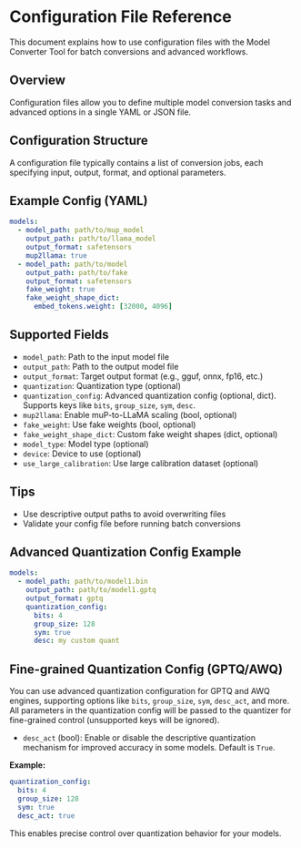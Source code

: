 # Configuration File Reference

This document explains how to use configuration files with the Model Converter Tool for batch conversions and advanced workflows.

## Overview
Configuration files allow you to define multiple model conversion tasks and advanced options in a single YAML or JSON file.

## Configuration Structure
A configuration file typically contains a list of conversion jobs, each specifying input, output, format, and optional parameters.

## Example Config (YAML)
```yaml
models:
  - model_path: path/to/mup_model
    output_path: path/to/llama_model
    output_format: safetensors
    mup2llama: true
  - model_path: path/to/model
    output_path: path/to/fake
    output_format: safetensors
    fake_weight: true
    fake_weight_shape_dict:
      embed_tokens.weight: [32000, 4096]
```

## Supported Fields
- `model_path`: Path to the input model file
- `output_path`: Path to the output model file
- `output_format`: Target output format (e.g., gguf, onnx, fp16, etc.)
- `quantization`: Quantization type (optional)
- `quantization_config`: Advanced quantization config (optional, dict). Supports keys like `bits`, `group_size`, `sym`, `desc`.
- `mup2llama`: Enable muP-to-LLaMA scaling (bool, optional)
- `fake_weight`: Use fake weights (bool, optional)
- `fake_weight_shape_dict`: Custom fake weight shapes (dict, optional)
- `model_type`: Model type (optional)
- `device`: Device to use (optional)
- `use_large_calibration`: Use large calibration dataset (optional)

## Tips
- Use descriptive output paths to avoid overwriting files
- Validate your config file before running batch conversions

## Advanced Quantization Config Example

```yaml
models:
  - model_path: path/to/model1.bin
    output_path: path/to/model1.gptq
    output_format: gptq
    quantization_config:
      bits: 4
      group_size: 128
      sym: true
      desc: my custom quant
```

## Fine-grained Quantization Config (GPTQ/AWQ)

You can use advanced quantization configuration for GPTQ and AWQ engines, supporting options like `bits`, `group_size`, `sym`, `desc_act`, and more. All parameters in the quantization config will be passed to the quantizer for fine-grained control (unsupported keys will be ignored).

- `desc_act` (bool): Enable or disable the descriptive quantization mechanism for improved accuracy in some models. Default is `True`.

**Example:**

```yaml
quantization_config:
  bits: 4
  group_size: 128
  sym: true
  desc_act: true
```

This enables precise control over quantization behavior for your models. 